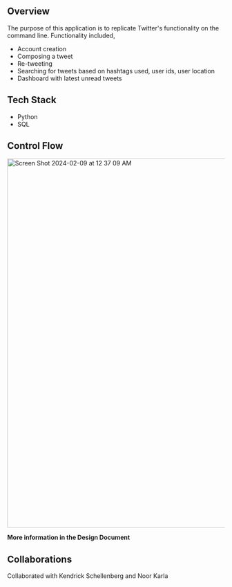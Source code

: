 ## Overview
The purpose of this application is to replicate Twitter's functionality on the command line. Functionality included,
* Account creation
* Composing a tweet
* Re-tweeting
* Searching for tweets based on hashtags used, user ids, user location
* Dashboard with latest unread tweets

## Tech Stack
* Python
* SQL

## Control Flow
<img width="853" alt="Screen Shot 2024-02-09 at 12 37 09 AM" src="https://github.com/nandiniparekh/CLI-Twitter/assets/97568455/fef9a754-24d8-4bee-925d-6dbdff5c3ef0">

**More information in the Design Document**

## Collaborations
Collaborated with Kendrick Schellenberg and Noor Karla
